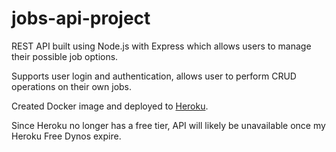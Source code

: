 # jobs-api-project

REST API built using Node.js with Express which allows users to manage their possible job options.

Supports user login and authentication, allows user to perform CRUD operations on their own jobs.

Created Docker image and deployed to [Heroku](https://jobs-api-project-060822.herokuapp.com/).

Since Heroku no longer has a free tier, API will likely be unavailable once my Heroku Free Dynos expire.
